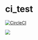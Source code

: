 # ci_test

[![CircleCI](https://circleci.com/gh/hacker65536/ci_test.svg?style=shield)](https://circleci.com/gh/hacker65536/ci_test)


![](https://img.shields.io/uptimerobot/ratio/7/m781746312-f0f30f218e40c22cda4f9fe0.svg)
